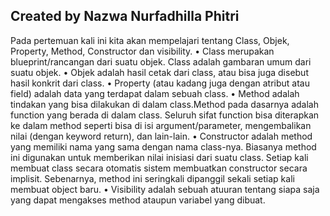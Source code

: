## Created by Nazwa Nurfadhilla Phitri
Pada pertemuan kali ini kita akan mempelajari tentang Class, Objek, Property, Method, Constructor dan visibility. 
•	Class merupakan blueprint/rancangan dari suatu objek. Class adalah gambaran umum dari suatu objek.
•	Objek adalah hasil cetak dari class, atau bisa juga disebut hasil konkrit dari class.
•	Property (atau kadang juga dengan atribut atau field) adalah data yang terdapat dalam sebuah class.
•	Method adalah tindakan yang bisa dilakukan di dalam class.Method pada dasarnya adalah function yang berada di dalam class. Seluruh sifat function bisa diterapkan ke dalam method seperti bisa di isi argument/parameter, mengembalikan nilai (dengan keyword return), dan lain-lain.
•	Constructor adalah method yang memiliki nama yang sama dengan nama class-nya. Biasanya method ini digunakan untuk memberikan nilai inisiasi dari suatu class. Setiap kali membuat class secara otomatis sistem membuatkan constructor secara implisit. Sebenarnya, method ini seringkali dipanggil sekali setiap kali membuat object baru.
•	Visibility adalah sebuah atuuran tentang siapa saja yang dapat mengakses method ataupun variabel yang dibuat.

